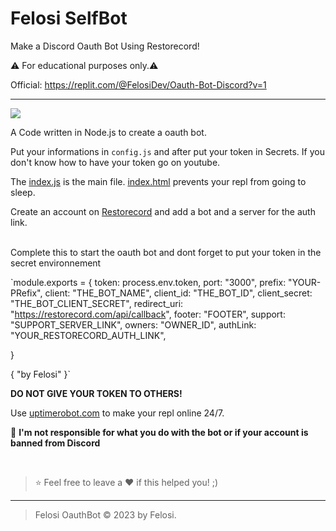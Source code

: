 # Felosi SelfBot
Make a Discord Oauth Bot Using Restorecord!

⚠️ For educational purposes only.⚠️

Official: https://replit.com/@FelosiDev/Oauth-Bot-Discord?v=1

----

![](https://cdn.discordapp.com/attachments/1117800455909691515/1119105039491932171/standard.gif)

A Code written in Node.js to create a oauth bot.

Put your informations in `config.js` and after put your token in Secrets. If you don't know how to have your token go on youtube.

The [index.js](https://replit.com/@FelosiDev/Oauth-Bot-Discord#index.js) is the main file. [index.html](https://replit.com/@FelosiDev/Oauth-Bot-Discord#index.html) prevents your repl from going to sleep. 

Create an account on [Restorecord](https://restorecord.com/) and add a bot and a server for the auth link.

</br>
Complete this to start the oauth bot and dont forget to put your token in the secret environnement


`module.exports = {
  token: process.env.token, 
  port: "3000",
  prefix: "YOUR-PRefix",
  client: "THE_BOT_NAME",
  client_id: "THE_BOT_ID",
  client_secret: "THE_BOT_CLIENT_SECRET",
  redirect_uri: "https://restorecord.com/api/callback",
  footer: "FOOTER",
  support: "SUPPORT_SERVER_LINK",
  owners: "OWNER_ID",
  authLink: "YOUR_RESTORECORD_AUTH_LINK",

}

{ "by Felosi" }`



**DO NOT GIVE YOUR TOKEN TO OTHERS!**

Use [uptimerobot.com](https://uptimerobot.com) to make your repl online 24/7.


🔰 **I'm not responsible for what you do with the bot or if your account is banned from Discord**


</br>

> ⭐ Feel free to leave a ❤️ if this helped you! ;)

----

> Felosi OauthBot © 2023 by Felosi.

